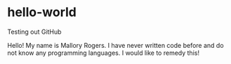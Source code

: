 # hello-world
Testing out GitHub

Hello! My name is Mallory Rogers. I have never written code before and do not know any programming languages. I would like to remedy this!
